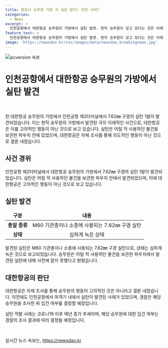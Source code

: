 ```yaml
---
title: 항공사 승무원 가방 속 실탄 탐지! 어떤 사태?
categories:
  - News
excerpt: >
  인천공항에서 대한항공 승무원의 가방에서 실탄 발견. 현직 승무원이 갖고 있다는 것은 이례적. 대한항공은 고의성 부인. 발견된 총알은 M60 기관총이나 소총용 7.62㎜ 구경, 심한 부식 상태로 확인. 해당 승무원은 어릴 적 물건을 보관한 파우치를 가져왔고 실탄의 존재를 몰랐다고 주장. 대한항공은 조사에서 의도적인 반입을 부인. 경찰은 해당 승무원을 조사하고 향후 입건 여부 결정 예정. 실탄 적발은 코로나19 이후 증가 추세. (총 단어 수: 82)
feature_text: >
  인천공항에서 대한항공 승무원의 가방에서 실탄 발견. 현직 승무원이 갖고 있다는 것은 이례적. 대한항공은 고의성 부인. 발견된 총알은 M60 기관총이나 소총용 7.62㎜ 구경, 심한 부식 상태로 확인. 해당 승무원은 어릴 적 물건을 보관한 파우치를 가져왔고 실탄의 존재를 몰랐다고 주장. 대한항공은 조사에서 의도적인 반입을 부인. 경찰은 해당 승무원을 조사하고 향후 입건 여부 결정 예정. 실탄 적발은 코로나19 이후 증가 추세. (총 단어 수: 82)
image: 'https://newsdao.kr/res/images/meta/newsdao_breakingnews.jpg'
---
```


<p><img src="https://newsdao.kr/res/images/meta/newsdao_breakingnews.jpg" alt="pcversion 속보" /></p>

<h1><b>인천공항에서 대한항공 승무원의 가방에서 실탄 발견</b></h1>

<p data-ke-size="size16">&nbsp;</p>

<p>한 대한항공 승무원의 가방에서 인천공항 제2터미널에서 7.62㎜ 구경의 실탄 1발이 발견되었습니다. 이는 현직 승무원의 가방에서 발견된 극히 이례적인 사건으로, 대한항공은 이를 고의적인 행동이 아닌 것으로 보고 있습니다. 실탄은 어릴 적 사용하던 물건을 보관한 파우치 안에 있었으며, 대한항공은 자체 조사를 통해 의도적인 행동이 아닌 것으로 결론 내렸습니다.</p>

<h2 data-ke-size="size26">사건 경위</h2>

<p>인천공항 제2터미널에서 대한항공 승무원의 가방에서 7.62㎜ 구경의 실탄 1발이 발견되었습니다. 실탄은 어릴 적 사용하던 물건을 보관한 파우치 안에서 발견되었으며, 이에 대한항공은 고의적인 행동이 아닌 것으로 보고 있습니다.</p>

<h2 data-ke-size="size26">실탄 발견</h2>

<table>
<thead>
<tr>
<td style="text-align: center; height: 17px;"><b>구분</b></td>
<td style="text-align: center; height: 17px;"><b>내용</b></td>
</tr>
</thead>
<tbody>
<tr>
<td style="text-align: center; height: 17px;"><b>총알 종류</b></td>
<td style="text-align: center; height: 17px;">M60 기관총이나 소총에 사용되는 7.62㎜ 구경 실탄</td>
</tr>
<tr>
<td style="text-align: center; height: 17px;"><b>상태</b></td>
<td style="text-align: center; height: 17px;">심하게 녹은 상태</td>
</tr>
</tbody>
</table>

<p>발견된 실탄은 M60 기관총이나 소총에 사용되는 7.62㎜ 구경 실탄으로, 상태는 심하게 녹은 것으로 보고되었습니다. 승무원은 어릴 적 사용하던 물건을 보관한 파우치에서 발견된 실탄에 대해 사전에 알지 못했다고 밝혔습니다.</p>

<h2 data-ke-size="size26">대한항공의 판단</h2>

<p>대한항공은 자체 조사를 통해 승무원의 행동이 고의적인 것은 아니라고 결론 내렸습니다. 이전에도 인천공항에서 여객기 내에서 실탄이 발견된 사례가 있었으며, 경찰은 해당 승무원을 조사한 뒤 입건 여부를 결정할 예정입니다.</p>

<p>실탄 적발 사례는 코로나19 이후 매년 증가 추세이며, 해당 승무원에 대한 입건 여부는 경찰의 조사 결과에 따라 결정될 예정입니다.</p>

<p data-ke-size="size16">&nbsp;</p>
실시간 뉴스 속보는, <a href="https://newsdao.kr" rel="dofollow">https://newsdao.kr</a>


